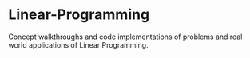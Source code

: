 # Linear-Programming

Concept walkthroughs and code implementations of problems and real world applications of Linear Programming.
